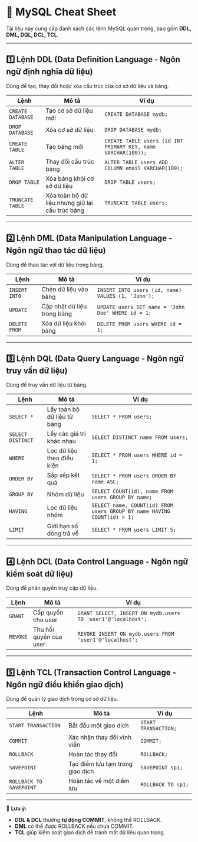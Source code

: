 # 📌 MySQL Cheat Sheet

Tài liệu này cung cấp danh sách các lệnh MySQL quan trọng, bao gồm **DDL, DML, DQL, DCL, TCL**.

---

## 1️⃣ Lệnh DDL (Data Definition Language - Ngôn ngữ định nghĩa dữ liệu)
Dùng để tạo, thay đổi hoặc xóa cấu trúc của cơ sở dữ liệu và bảng.

| Lệnh | Mô tả | Ví dụ |
|------|------|------|
| `CREATE DATABASE` | Tạo cơ sở dữ liệu mới | `CREATE DATABASE mydb;` |
| `DROP DATABASE` | Xóa cơ sở dữ liệu | `DROP DATABASE mydb;` |
| `CREATE TABLE` | Tạo bảng mới | `CREATE TABLE users (id INT PRIMARY KEY, name VARCHAR(100));` |
| `ALTER TABLE` | Thay đổi cấu trúc bảng | `ALTER TABLE users ADD COLUMN email VARCHAR(100);` |
| `DROP TABLE` | Xóa bảng khỏi cơ sở dữ liệu | `DROP TABLE users;` |
| `TRUNCATE TABLE` | Xóa toàn bộ dữ liệu nhưng giữ lại cấu trúc bảng | `TRUNCATE TABLE users;` |

---

## 2️⃣ Lệnh DML (Data Manipulation Language - Ngôn ngữ thao tác dữ liệu)
Dùng để thao tác với dữ liệu trong bảng.

| Lệnh | Mô tả | Ví dụ |
|------|------|------|
| `INSERT INTO` | Chèn dữ liệu vào bảng | `INSERT INTO users (id, name) VALUES (1, 'John');` |
| `UPDATE` | Cập nhật dữ liệu trong bảng | `UPDATE users SET name = 'John Doe' WHERE id = 1;` |
| `DELETE FROM` | Xóa dữ liệu khỏi bảng | `DELETE FROM users WHERE id = 1;` |

---

## 3️⃣ Lệnh DQL (Data Query Language - Ngôn ngữ truy vấn dữ liệu)
Dùng để truy vấn dữ liệu từ bảng.

| Lệnh | Mô tả | Ví dụ |
|------|------|------|
| `SELECT *` | Lấy toàn bộ dữ liệu từ bảng | `SELECT * FROM users;` |
| `SELECT DISTINCT` | Lấy các giá trị khác nhau | `SELECT DISTINCT name FROM users;` |
| `WHERE` | Lọc dữ liệu theo điều kiện | `SELECT * FROM users WHERE id = 1;` |
| `ORDER BY` | Sắp xếp kết quả | `SELECT * FROM users ORDER BY name ASC;` |
| `GROUP BY` | Nhóm dữ liệu | `SELECT COUNT(id), name FROM users GROUP BY name;` |
| `HAVING` | Lọc dữ liệu nhóm | `SELECT name, COUNT(id) FROM users GROUP BY name HAVING COUNT(id) > 1;` |
| `LIMIT` | Giới hạn số dòng trả về | `SELECT * FROM users LIMIT 5;` |

---

## 4️⃣ Lệnh DCL (Data Control Language - Ngôn ngữ kiểm soát dữ liệu)
Dùng để phân quyền truy cập dữ liệu.

| Lệnh | Mô tả | Ví dụ |
|------|------|------|
| `GRANT` | Cấp quyền cho user | `GRANT SELECT, INSERT ON mydb.users TO 'user1'@'localhost';` |
| `REVOKE` | Thu hồi quyền của user | `REVOKE INSERT ON mydb.users FROM 'user1'@'localhost';` |

---

## 5️⃣ Lệnh TCL (Transaction Control Language - Ngôn ngữ điều khiển giao dịch)
Dùng để quản lý giao dịch trong cơ sở dữ liệu.

| Lệnh | Mô tả | Ví dụ |
|------|------|------|
| `START TRANSACTION` | Bắt đầu một giao dịch | `START TRANSACTION;` |
| `COMMIT` | Xác nhận thay đổi vĩnh viễn | `COMMIT;` |
| `ROLLBACK` | Hoàn tác thay đổi | `ROLLBACK;` |
| `SAVEPOINT` | Tạo điểm lưu tạm trong giao dịch | `SAVEPOINT sp1;` |
| `ROLLBACK TO SAVEPOINT` | Hoàn tác về một điểm lưu | `ROLLBACK TO sp1;` |

---

📌 **Lưu ý:**  
- **DDL & DCL** thường **tự động COMMIT**, không thể ROLLBACK.  
- **DML** có thể được ROLLBACK nếu chưa COMMIT.  
- **TCL** giúp kiểm soát giao dịch để tránh mất dữ liệu quan trọng.  

